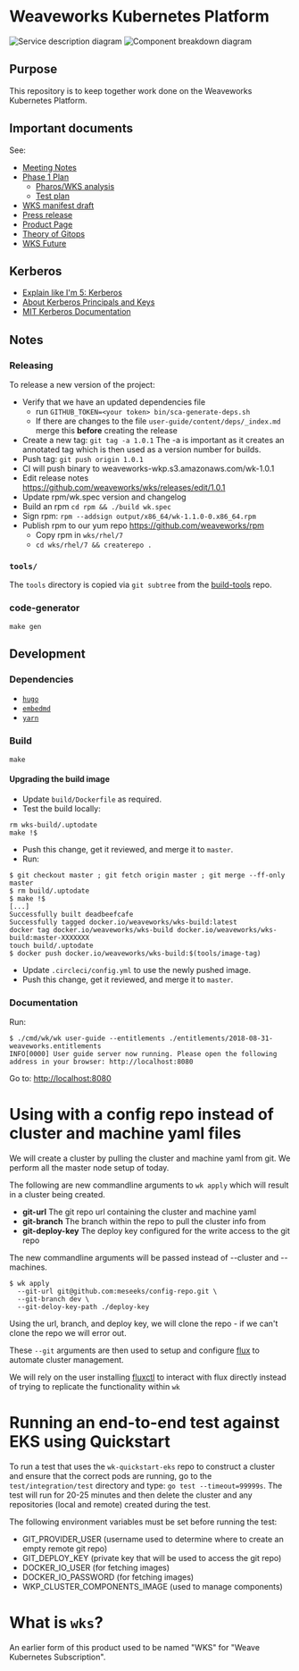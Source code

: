# Weaveworks Kubernetes Platform

![Service description diagram](https://www.weave.works/assets/images/blt1670b4d9d8010619/KB_support_diagram.jpg)
![Component breakdown diagram](/docs/images/component-breakdown.png)


## Purpose

This repository is to keep together work done on the Weaveworks Kubernetes Platform.

## Important documents

See:

- [Meeting Notes](https://drive.google.com/open?id=1wfN4V6T9t1-eapXGabFZqkBCxyKW3uVZzz-cBCosgxs)
- [Phase 1 Plan](https://docs.google.com/document/d/1q3y0jDrzNKpTxPUi5JYf8vaPDTLV9_Ur65lxZFElDSo/edit)
  - [Pharos/WKS analysis](https://docs.google.com/document/d/1FRJd5Uj0CuHPwHbqXooIpUF1UKTy9tjsBaNqAA5BtrQ/edit)
  - [Test plan](https://docs.google.com/spreadsheets/d/1EdSdbdbFrYrjLwr33qAMF31n_g2hrSgogljen8RBHj4/edit)
- [WKS manifest draft](https://docs.google.com/document/d/1WtIE11RC-6f4mhp2Krsf1AsNCNEHcSuEQNp12nV0mDU/edit#)
- [Press release](https://www.weave.works/press/releases/weaveworks-launches-enterprise-gitops-services/)
- [Product Page](https://www.weave.works/product/enterprise-kubernetes-support/)
- [Theory of Gitops](https://docs.google.com/document/d/1Y8kr3gROHUnFuGR3h4adjwWH6E3ttGHIYwVuWWVv2VE/edit)
- [WKS Future](https://docs.google.com/document/d/1HK6r5CA0ZlUQT3PmFWVQ_93TlPz31nHdx13-pve1S4U/edit#)

## Kerberos

- [Explain like I'm 5: Kerberos](http://www.roguelynn.com/words/explain-like-im-5-kerberos/)
- [About Kerberos Principals and Keys](https://ssimo.org/blog/id_016.html)
- [MIT Kerberos Documentation](http://web.mit.edu/kerberos/krb5-1.12/doc/index.html)

## Notes

### Releasing

To release a new version of the project:

- Verify that we have an updated dependencies file
  - run `GITHUB_TOKEN=<your token> bin/sca-generate-deps.sh`
  - If there are changes to the file `user-guide/content/deps/_index.md` merge this **before** creating the release
- Create a new tag: `git tag -a 1.0.1` The -a is important as it creates an annotated tag which is then used as a version number for builds.
- Push tag: `git push origin 1.0.1`
- CI will push binary to weaveworks-wkp.s3.amazonaws.com/wk-1.0.1
- Edit release notes https://github.com/weaveworks/wks/releases/edit/1.0.1
- Update rpm/wk.spec version and changelog
- Build an rpm `cd rpm && ./build wk.spec`
- Sign rpm: `rpm --addsign output/x86_64/wk-1.1.0-0.x86_64.rpm`
- Publish rpm to our yum repo https://github.com/weaveworks/rpm
  - Copy rpm in `wks/rhel/7`
  - `cd wks/rhel/7 && createrepo .`

### `tools/`

The `tools` directory is copied via `git subtree` from the
[build-tools](https://github.com/weaveworks/build-tools) repo.

### code-generator

```console
make gen
```

## Development

### Dependencies

- [`hugo`](https://gohugo.io/getting-started/quick-start/)
- [`embedmd`](https://github.com/campoy/embedmd)
- [`yarn`](https://classic.yarnpkg.com/en/docs/install)

### Build

```console
make
```

#### Upgrading the build image

- Update `build/Dockerfile` as required.
- Test the build locally:

```console
rm wks-build/.uptodate
make !$
```

- Push this change, get it reviewed, and merge it to `master`.
- Run:

```console
$ git checkout master ; git fetch origin master ; git merge --ff-only master
$ rm build/.uptodate
$ make !$
[...]
Successfully built deadbeefcafe
Successfully tagged docker.io/weaveworks/wks-build:latest
docker tag docker.io/weaveworks/wks-build docker.io/weaveworks/wks-build:master-XXXXXXX
touch build/.uptodate
$ docker push docker.io/weaveworks/wks-build:$(tools/image-tag)
```

- Update `.circleci/config.yml` to use the newly pushed image.
- Push this change, get it reviewed, and merge it to `master`.

### Documentation

Run:

```console
$ ./cmd/wk/wk user-guide --entitlements ./entitlements/2018-08-31-weaveworks.entitlements
INFO[0000] User guide server now running. Please open the following address in your browser: http://localhost:8080
```

Go to: [http://localhost:8080](http://localhost:8080)

# Using with a config repo instead of cluster and machine yaml files

We will create a cluster by pulling the cluster and machine yaml from git. We perform all the master node setup of today.

The following are new commandline arguments to `wk apply` which will result in a cluster being created.

- **git-url** The git repo url containing the cluster and machine yaml
- **git-branch** The branch within the repo to pull the cluster info from
- **git-deploy-key** The deploy key configured for the write access to the git repo

The new commandline arguments will be passed instead of --cluster and --machines.

```console
$ wk apply
  --git-url git@github.com:meseeks/config-repo.git \
  --git-branch dev \
  --git-deloy-key-path ./deploy-key
```

Using the url, branch, and deploy key, we will clone the repo - if we can't clone the repo we will error out.

These `--git` arguments are then used to setup and configure [flux](https://www.weave.works/oss/flux/) to automate cluster management.

We will rely on the user installing [fluxctl](https://docs.fluxcd.io/en/latest/references/fluxctl/) to interact with flux directly instead of trying to replicate the functionality within `wk`

# Running an end-to-end test against EKS using Quickstart

To run a test that uses the `wk-quickstart-eks` repo to construct a cluster and ensure that the correct pods are running, go to the `test/integration/test` directory and type: `go test --timeout=99999s`. The test will run for 20-25 minutes and then delete the cluster and any repositories (local and remote) created during the test.

The following environment variables must be set before running the test:

- GIT_PROVIDER_USER (username used to determine where to create an empty remote git repo)
- GIT_DEPLOY_KEY (private key that will be used to access the git repo)
- DOCKER_IO_USER (for fetching images)
- DOCKER_IO_PASSWORD (for fetching images)
- WKP_CLUSTER_COMPONENTS_IMAGE (used to manage components)

# What is `wks`?

An earlier form of this product used to be named "WKS" for "Weave Kubernetes Subscription".
